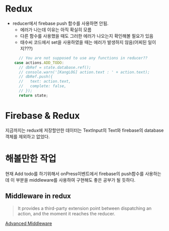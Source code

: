 # Redux
- reducer에서 firebase push 함수를 사용하면 안됨.
  - 에러가 나는데 이유는 아직 확실히 모름
  - 다른 함수를 사용했을 때도 그러한 에러가 나오는지 확인해볼 필요가 있음
  - 태수씨 코드에서 set을 사용하였을 때는 에러가 발생하지 않음(어찌된 일이지???)

```javascript
      // You are not supposed to use any functions in reducer??
    case actions.ADD_TODO:
      // dbRef = state.database.ref();
      // console.warn('[KangLOG] action.text : ' + action.text);
      // dbRef.push({
      //   text: action.text,
      //   complete: false,
      // });
      return state;
```

# Firebase & Redux
지금까지는 redux에 저장할만한 데이터는 TextInput의 Text와 firebase의 database객체를 제외하고 없었다.

# 해볼만한 작업
현재 Add todo를 하기위해서 onPress이벤트에서 firebase의 push함수를 사용하는데 이 부분을 middleware를 사용하여 구현해도 좋은 공부가 될 듯하다.

## Middleware in redux
> It provides a third-party extension point between dispatching an action, and the moment it reaches the reducer.

[Advanced Middleware](http://redux.js.org/docs/advanced/Middleware.html)